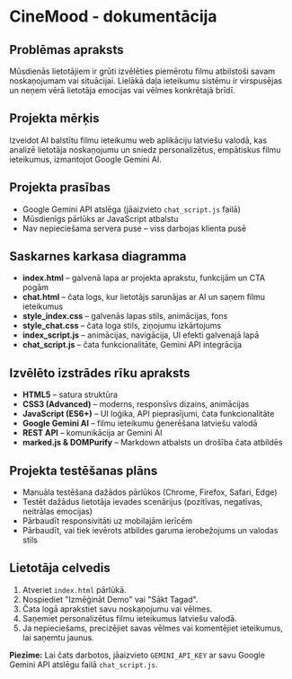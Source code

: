 # CineMood - dokumentācija

## Problēmas apraksts

Mūsdienās lietotājiem ir grūti izvēlēties piemērotu filmu atbilstoši savam noskaņojumam vai situācijai. Lielākā daļa ieteikumu sistēmu ir virspusējas un neņem vērā lietotāja emocijas vai vēlmes konkrētajā brīdī.

## Projekta mērķis

Izveidot AI balstītu filmu ieteikumu web aplikāciju latviešu valodā, kas analizē lietotāja noskaņojumu un sniedz personalizētus, empātiskus filmu ieteikumus, izmantojot Google Gemini AI.

## Projekta prasības

- Google Gemini API atslēga (jāaizvieto `chat_script.js` failā)
- Mūsdienīgs pārlūks ar JavaScript atbalstu
- Nav nepieciešama servera puse – viss darbojas klienta pusē

## Saskarnes karkasa diagramma

- **index.html** – galvenā lapa ar projekta aprakstu, funkcijām un CTA pogām
- **chat.html** – čata logs, kur lietotājs sarunājas ar AI un saņem filmu ieteikumus
- **style_index.css** – galvenās lapas stils, animācijas, fons
- **style_chat.css** – čata loga stils, ziņojumu izkārtojums
- **index_script.js** – animācijas, navigācija, UI efekti galvenajā lapā
- **chat_script.js** – čata funkcionalitāte, Gemini API integrācija

## Izvēlēto izstrādes rīku apraksts

- **HTML5** – satura struktūra
- **CSS3 (Advanced)** – moderns, responsīvs dizains, animācijas
- **JavaScript (ES6+)** – UI loģika, API pieprasījumi, čata funkcionalitāte
- **Google Gemini AI** – filmu ieteikumu ģenerēšana latviešu valodā
- **REST API** – komunikācija ar Gemini AI
- **marked.js & DOMPurify** – Markdown atbalsts un drošība čata atbildēs

## Projekta testēšanas plāns

- Manuāla testēšana dažādos pārlūkos (Chrome, Firefox, Safari, Edge)
- Testēt dažādus lietotāja ievades scenārijus (pozitīvas, negatīvas, neitrālas emocijas)
- Pārbaudīt responsivitāti uz mobilajām ierīcēm
- Pārbaudīt, vai tiek ievērots atbildes garuma ierobežojums un valodas stils

## Lietotāja celvedis

1. Atveriet `index.html` pārlūkā.
2. Nospiediet "Izmēģināt Demo" vai "Sākt Tagad".
3. Čata logā aprakstiet savu noskaņojumu vai vēlmes.
4. Saņemiet personalizētus filmu ieteikumus latviešu valodā.
5. Ja nepieciešams, precizējiet savas vēlmes vai komentējiet ieteikumus, lai saņemtu jaunus.

**Piezīme:** Lai čats darbotos, jāaizvieto `GEMINI_API_KEY` ar savu Google Gemini API atslēgu failā `chat_script.js`.
